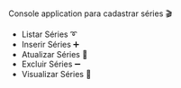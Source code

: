Console application para cadastrar séries :clapper:

- Listar Séries :curly_loop:
- Inserir Séries :heavy_plus_sign:
- Atualizar Séries :arrow_up_small: 
- Excluir Séries :heavy_minus_sign:
- Visualizar Séries :key: